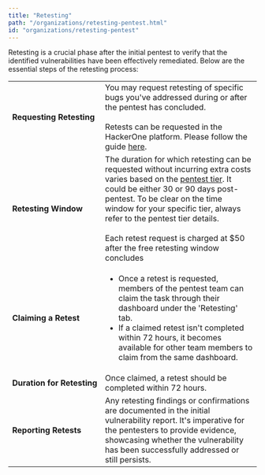 ```yaml
---
title: "Retesting"
path: "/organizations/retesting-pentest.html"
id: "organizations/retesting-pentest"
---
```


Retesting is a crucial phase after the initial pentest to verify that the identified vulnerabilities have been effectively remediated. Below are the essential steps of the retesting process:

<table>
<tr><td style="font-weight: bold" nowrap>Requesting Retesting</td><td>You may request retesting of specific bugs you've addressed during or after the pentest has concluded.<br /><br />Retests can be requested in the HackerOne platform. Please follow the guide <a href="organizations/retesting.html#how-it-works">here</a>.                                                                                                           </td></tr>
<tr><td style="font-weight: bold" nowrap>Retesting Window</td><td>The duration for which retesting can be requested without incurring extra costs varies based on the <a href="/organizations/pentest-phases.html#tiers">pentest tier</a>. It could be either 30 or 90 days post-pentest. To be clear on the time window for your specific tier, always refer to the pentest tier details.<br /><br />Each retest request is charged at $50 after the free retesting window concludes</td></tr> 
<tr><td style="font-weight: bold" nowrap>Claiming a Retest</td><td><ul><li>Once a retest is requested, members of the pentest team can claim the task through their dashboard under the 'Retesting' tab.</li><li>If a claimed retest isn't completed within 72 hours, it becomes available for other team members to claim from the same dashboard.</li></ul>                                                                    </td></tr>
<tr><td style="font-weight: bold" nowrap>Duration for Retesting</td><td>Once claimed, a retest should be completed within 72 hours.                                                                                                                                                                                                                                                                                                   </td></tr>
<tr><td style="font-weight: bold" nowrap>Reporting Retests</td><td>Any retesting findings or confirmations are documented in the initial vulnerability report. It's imperative for the pentesters to provide evidence, showcasing whether the vulnerability has been successfully addressed or still persists.                                                                                                                   </td></tr>
</table>
